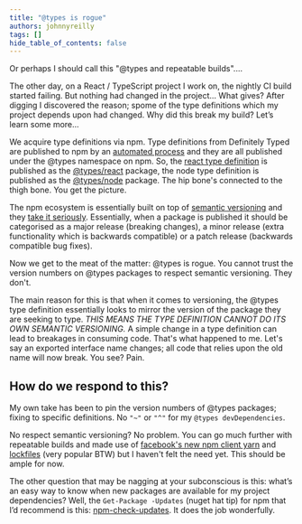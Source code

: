 ```yaml
---
title: "@types is rogue"
authors: johnnyreilly
tags: []
hide_table_of_contents: false
---
```

Or perhaps I should call this "@types and repeatable builds"....

 The other day, on a React / TypeScript project I work on, the nightly CI build started failing. But nothing had changed in the project... What gives? After digging I discovered the reason; spome of the type definitions which my project depends upon had changed. Why did this break my build? Let’s learn some more...

We acquire type definitions via npm. Type definitions from Definitely Typed are published to npm by an [automated process](https://github.com/Microsoft/types-publisher) and they are all published under the @types namespace on npm. So, the [react type definition](https://www.npmjs.com/package/react) is published as the [@types/react](https://www.npmjs.com/package/@types/react) package, the node type definition is published as the [@types/node](https://www.npmjs.com/package/@types/node) package. The hip bone's connected to the thigh bone. You get the picture.

The npm ecosystem is essentially built on top of [semantic versioning](http://semver.org/) and they [take it seriously](https://docs.npmjs.com/getting-started/semantic-versioning). Essentially, when a package is published it should be categorised as a major release (breaking changes), a minor release (extra functionality which is backwards compatible) or a patch release (backwards compatible bug fixes).

Now we get to the meat of the matter: @types is rogue. You cannot trust the version numbers on @types packages to respect semantic versioning. They don't.

The main reason for this is that when it comes to versioning, the @types type definition essentially looks to mirror the version of the package they are seeking to type. *THIS MEANS THE TYPE DEFINITION CANNOT DO ITS OWN SEMANTIC VERSIONING.* A simple change in a type definition can lead to breakages in consuming code. That's what happened to me. Let's say an exported interface name changes; all code that relies upon the old name will now break. You see? Pain.

## How do we respond to this?

My own take has been to pin the version numbers of @types packages; fixing to specific definitions. No `"~"` or `"^"` for my `@types devDependencies`.

No respect semantic versioning? No problem. You can go much further with repeatable builds and made use of [facebook's new npm client yarn](https://code.facebook.com/posts/1840075619545360) and [lockfiles](https://yarnpkg.com/blog/2016/11/24/lockfiles-for-all/) (very popular BTW) but I haven't felt the need yet. This should be ample for now.

The other question that may be nagging at your subconscious is this: what’s an easy way to know when new packages are available for my project dependencies? Well, the `Get-Package -Updates` (nuget hat tip) for npm that I’d recommend is this: [npm-check-updates](https://www.npmjs.com/package/npm-check-updates). It does the job wonderfully.


